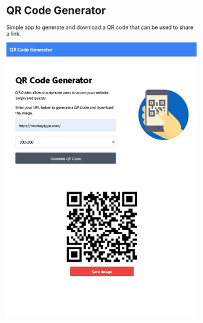 # QR Code Generator

Simple app to generate and download a QR code that can be used to share a link.



<img src="img/qr-code-generator-fahiz.jpeg">

